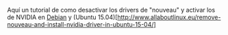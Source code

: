 Aquí un tutorial de como desactivar los drivers de "nouveau" y activar los de NVIDIA en [Debian](http://www.allaboutlinux.eu/remove-nouveau-and-install-nvidia-driver-in-debian-8/)  y (Ubuntu 15.04)[http://www.allaboutlinux.eu/remove-nouveau-and-install-nvidia-driver-in-ubuntu-15-04/] 

